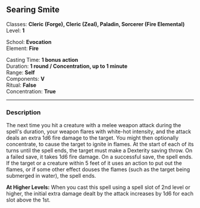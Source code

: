 ## Searing Smite

Classes: **Cleric (Forge), Cleric (Zeal), Paladin, Sorcerer (Fire Elemental)**  
Level: **1**  

School: **Evocation**  
Element: **Fire**  

Casting Time: **1 bonus action**  
Duration: **1 round / Concentration, up to 1 minute**  
Range: **Self**  
Components: **V**  
Ritual: **False**  
Concentration: **True**  

------

### Description

The next time you hit a creature with a melee weapon attack during the spell's duration, your weapon flares with white-hot intensity, and the attack deals an extra 1d6 fire damage to the target. You might then optionally concentrate, to cause the target to ignite in flames. At the start of each of its turns until the spell ends, the target must make a Dexterity saving throw. On a failed save, it takes 1d6 fire damage. On a successful save, the spell ends. If the target or a creature within 5 feet of it uses an action to put out the flames, or if some other effect douses the flames (such as the target being submerged in water), the spell ends.

**At Higher Levels:** When you cast this spell using a spell slot of 2nd level or higher, the initial extra damage dealt by the attack increases by 1d6 for each slot above the 1st.